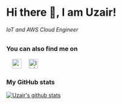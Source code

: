 # Hi there 👋, I am Uzair!

###### _IoT and AWS Cloud Engineer_

### You can also find me on

[<img src='https://cdn.jsdelivr.net/npm/simple-icons@v3/icons/gmail.svg' alt='gmail' height='25px' style="padding-left: 15px">](mailto:ubcasim@googlemail.com)
[<img src='https://cdn.jsdelivr.net/npm/simple-icons@3.0.1/icons/linkedin.svg' alt='linkedin' height='25px' style="padding-left: 15px">](https://www.linkedin.com/in/uzair-bin-asim/)

### My GitHub stats

[![Uzair's github stats](https://github-readme-stats.vercel.app/api?username=uzair05&count_private=true&show_icons=true&theme=dracula)](https://github.com/Uzair05)

<!--
This is a ✨ _special_ ✨ repository because its `README.md` (this file) appears on your GitHub profile.

Here are some ideas to get you started:

- 🔭 I’m currently working on ...
- 🌱 I’m currently learning ...
- 👯 I’m looking to collaborate on ...
- 🤔 I’m looking for help with ...
- 💬 Ask me about ...
- 📫 How to reach me: ...
- 😄 Pronouns: ...
- ⚡ Fun fact: ...
-->
